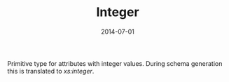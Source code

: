 ﻿---
title: Integer
toc: false
type: specs
date: "2014-07-01"
draft: false
specification: VEC
version: 1.1.1
documentType: "Recommendation"
elementType: Class
classes:
  - Integer
menu_name: vec-1.1.1
---
<p> Primitive type for attributes with integer values. During schema generation this is translated to <i>xs:integer</i>.      </p>